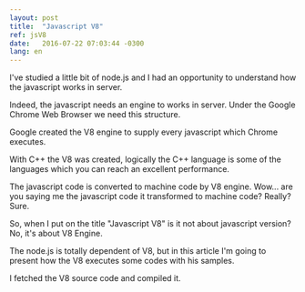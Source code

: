 ```yaml
---
layout: post
title:  "Javascript V8"
ref: jsV8
date:   2016-07-22 07:03:44 -0300
lang: en
---
```



I've studied a little bit of node.js and I had an opportunity to understand how the javascript works in server.

Indeed, the javascript needs an engine to works in server. Under the Google Chrome Web Browser we need this structure.

Google created the V8 engine to supply every javascript which Chrome executes.

With C++ the V8 was created, logically the C++ language is some of the languages which you can reach an excellent performance.

The javascript code is converted to machine code by V8 engine. Wow... are you saying me the javascript code it transformed to machine code? Really? Sure.

So, when I put on the title "Javascript V8" is it not about javascript version? No, it's about V8 Engine.

The node.js is totally dependent of V8, but in this article I'm going to present how the V8 executes some codes with his samples.

I fetched the V8 source code and compiled it. 